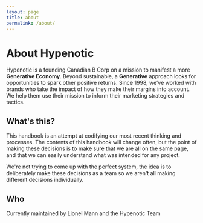 ```yaml
---
layout: page
title: about
permalink: /about/
---
```


# About Hypenotic

Hypenotic is a founding Canadian B Corp on a mission to manifest a more **Generative Economy**. Beyond sustainable, a **Generative** approach looks for opportunities to spark other positive returns. Since 1998, we’ve worked with brands who take the impact of how they make their margins into account. We help them use their mission to inform their marketing strategies and tactics. 

## What's this?

This handbook is an attempt at codifying our most recent thinking and processes. The contents of this handbook will change often, but the point of making these decisions is to make sure that we are all on the same page, and that we can easily understand what was intended for any project. 

We're not trying to come up with the perfect system, the idea is to deliberately make these decisions as a team so we aren't all making different decisions individually.

## Who

Currently maintained by Lionel Mann and the Hypenotic Team 

